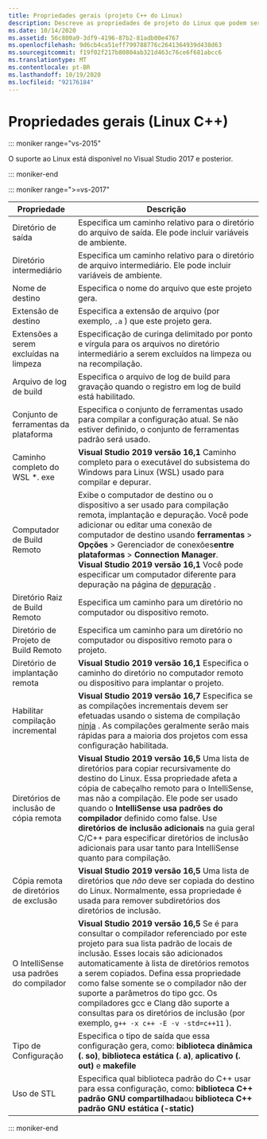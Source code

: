 ```yaml
---
title: Propriedades gerais (projeto C++ do Linux)
description: Descreve as propriedades de projeto do Linux que podem ser definidas no Visual Studio na página Propriedades gerais.
ms.date: 10/14/2020
ms.assetid: 56c800a9-3df9-4196-87b2-81adb00e4767
ms.openlocfilehash: 9d6cb4ca51eff799788776c2641364939d438d63
ms.sourcegitcommit: f19f02f217b80804ab321d463c76ce6f681abcc6
ms.translationtype: MT
ms.contentlocale: pt-BR
ms.lasthandoff: 10/19/2020
ms.locfileid: "92176184"
---
```

# <a name="general-properties-linux-c"></a>Propriedades gerais (Linux C++)

::: moniker range="vs-2015"

O suporte ao Linux está disponível no Visual Studio 2017 e posterior.

::: moniker-end

::: moniker range=">=vs-2017"

| Propriedade | Descrição |
|--|--|
| Diretório de saída | Especifica um caminho relativo para o diretório do arquivo de saída. Ele pode incluir variáveis de ambiente. |
| Diretório intermediário | Especifica um caminho relativo para o diretório de arquivo intermediário. Ele pode incluir variáveis de ambiente. |
| Nome de destino | Especifica o nome do arquivo que este projeto gera. |
| Extensão de destino | Especifica a extensão de arquivo (por exemplo, `.a` ) que este projeto gera. |
| Extensões a serem excluídas na limpeza | Especificação de curinga delimitado por ponto e vírgula para os arquivos no diretório intermediário a serem excluídos na limpeza ou na recompilação. |
| Arquivo de log de build | Especifica o arquivo de log de build para gravação quando o registro em log de build está habilitado. |
| Conjunto de ferramentas da plataforma | Especifica o conjunto de ferramentas usado para compilar a configuração atual. Se não estiver definido, o conjunto de ferramentas padrão será usado. |
| Caminho completo do WSL *. exe | **Visual Studio 2019 versão 16,1** Caminho completo para o executável do subsistema do Windows para Linux (WSL) usado para compilar e depurar. |
| Computador de Build Remoto | Exibe o computador de destino ou o dispositivo a ser usado para compilação remota, implantação e depuração. Você pode adicionar ou editar uma conexão de computador de destino usando **ferramentas**  >  **Opções**  >  Gerenciador de conexões**entre plataformas**  >  **Connection Manager**.<br /> **Visual Studio 2019 versão 16,1** Você pode especificar um computador diferente para depuração na página de [depuração](debugging-linux.md) . |
| Diretório Raiz de Build Remoto | Especifica um caminho para um diretório no computador ou dispositivo remoto. |
| Diretório de Projeto de Build Remoto | Especifica um caminho para um diretório no computador ou dispositivo remoto para o projeto. |
| Diretório de implantação remota | **Visual Studio 2019 versão 16,1** Especifica o caminho do diretório no computador remoto ou dispositivo para implantar o projeto. |
| Habilitar compilação incremental | **Visual Studio 2019 versão 16,7** Especifica se as compilações incrementais devem ser efetuadas usando o sistema de compilação [ninja](https://ninja-build.org/) . As compilações geralmente serão mais rápidas para a maioria dos projetos com essa configuração habilitada. |
| Diretórios de inclusão de cópia remota | **Visual Studio 2019 versão 16,5**  Uma lista de diretórios para copiar recursivamente do destino do Linux. Essa propriedade afeta a cópia de cabeçalho remoto para o IntelliSense, mas não a compilação. Ele pode ser usado quando o **IntelliSense usa padrões do compilador** definido como false. Use **diretórios de inclusão adicionais** na guia geral C/C++ para especificar diretórios de inclusão adicionais para usar tanto para IntelliSense quanto para compilação. |
| Cópia remota de diretórios de exclusão | **Visual Studio 2019 versão 16,5** Uma lista de diretórios que *não* deve ser copiada do destino do Linux. Normalmente, essa propriedade é usada para remover subdiretórios dos diretórios de inclusão. |
| O IntelliSense usa padrões do compilador | **Visual Studio 2019 versão 16,5** Se é para consultar o compilador referenciado por este projeto para sua lista padrão de locais de inclusão. Esses locais são adicionados automaticamente à lista de diretórios remotos a serem copiados. Defina essa propriedade como false somente se o compilador não der suporte a parâmetros do tipo gcc. Os compiladores gcc e Clang dão suporte a consultas para os diretórios de inclusão (por exemplo, `g++ -x c++ -E -v -std=c++11` ). |
| Tipo de Configuração | Especifica o tipo de saída que essa configuração gera, como: **biblioteca dinâmica (. so)**, **biblioteca estática (. a)**, **aplicativo (. out)** e **makefile** |
| Uso de STL | Especifica qual biblioteca padrão do C++ usar para essa configuração, como: **biblioteca C++ padrão GNU compartilhada**ou **biblioteca C++ padrão GNU estática (-static)** |

::: moniker-end
